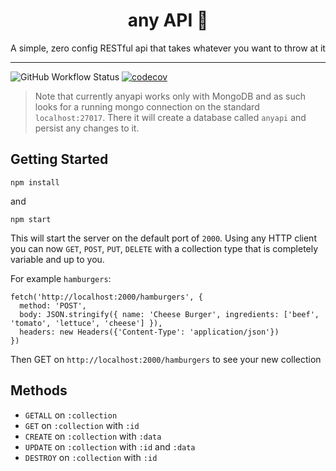 <div align="center">
  <h1>any API 🤖</h1>
  <p>A simple, zero config RESTful api that takes whatever you want to throw at it</p>
</div>

---

![GitHub Workflow Status](https://img.shields.io/github/workflow/status/rorycombe/anyapi/validate?logo=github&style=flat-square)
[![codecov](https://codecov.io/gh/RoryCombe/anyapi/branch/master/graph/badge.svg?token=S462N7D27B)](https://codecov.io/gh/RoryCombe/anyapi)

> Note that currently anyapi works only with MongoDB and as such looks for a running mongo connection on the standard `localhost:27017`. There it will create a database called `anyapi` and persist any changes to it.

## Getting Started

```
npm install
```

and

```
npm start
```

This will start the server on the default port of `2000`. Using any HTTP client you can now `GET`, `POST`, `PUT`, `DELETE` with a collection type that is completely variable and up to you.

For example `hamburgers`:

```
fetch('http://localhost:2000/hamburgers', {
  method: 'POST',
  body: JSON.stringify({ name: 'Cheese Burger', ingredients: ['beef', 'tomato', 'lettuce', 'cheese'] }),
  headers: new Headers({'Content-Type': 'application/json'})
})
```

Then GET on `http://localhost:2000/hamburgers` to see your new collection

## Methods

- `GETALL` on `:collection`
- `GET` on `:collection` with `:id`
- `CREATE` on `:collection` with `:data`
- `UPDATE` on `:collection` with `:id` and `:data`
- `DESTROY` on `:collection` with `:id`
